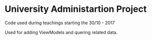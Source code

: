 # University Administartion Project
Code used during teachings starting the 30/10 - 2017

Used for adding ViewModels and quering related data.



